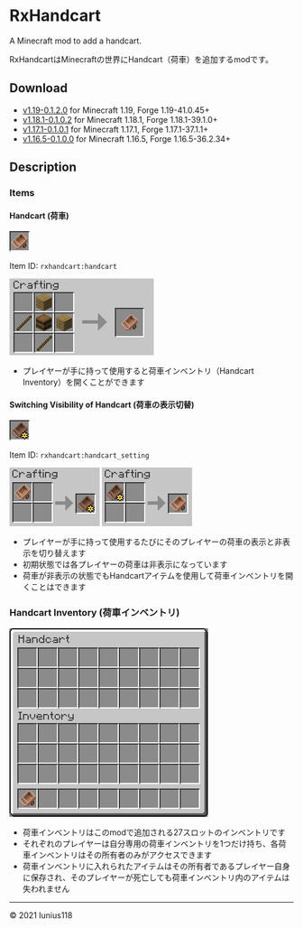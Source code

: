 # RxHandcart

A Minecraft mod to add a handcart.

RxHandcartはMinecraftの世界にHandcart（荷車）を追加するmodです。

## Download

- [v1.19-0.1.2.0](https://github.com/Iunius118/RxHandcart/releases/download/v1.19-0.1.2.0/RxHandcart-1.19-0.1.2.0.jar) for Minecraft 1.19, Forge 1.19-41.0.45+
- [v1.18.1-0.1.0.2](https://github.com/Iunius118/RxHandcart/releases/download/v1.18.1-0.1.0.2/RxHandcart-1.18.1-0.1.0.2.jar) for Minecraft 1.18.1, Forge 1.18.1-39.1.0+
- [v1.17.1-0.1.0.1](https://github.com/Iunius118/RxHandcart/releases/download/v1.17.1-0.1.0.1/RxHandcart-1.17.1-0.1.0.1.jar) for Minecraft 1.17.1, Forge 1.17.1-37.1.1+
- [v1.16.5-0.1.0.0](https://github.com/Iunius118/RxHandcart/releases/download/v1.16.5-0.1.0.0/RxHandcart-1.16.5-0.1.0.0.jar) for Minecraft 1.16.5, Forge 1.16.5-36.2.34+

## Description

### Items

#### Handcart (荷車)

![ ](docs/media/item_handcart.png "Item: Handcart")

Item ID: `rxhandcart:handcart`

![ ](docs/media/recipe_handcart.png "Recipe: Handcart")

- プレイヤーが手に持って使用すると荷車インベントリ（Handcart Inventory）を開くことができます

#### Switching Visibility of Handcart (荷車の表示切替)

![ ](docs/media/item_handcart_setting.png "Item: Switching Visibility of Handcart")

Item ID: `rxhandcart:handcart_setting`

![ ](docs/media/recipe_handcart_setting.png "Recipe: Switching Visibility of Handcart")
![ ](docs/media/recipe_handcart_res.png "Recipe: 'Handcart' from 'Switching Visibility of Handcart'")

- プレイヤーが手に持って使用するたびにそのプレイヤーの荷車の表示と非表示を切り替えます
- 初期状態では各プレイヤーの荷車は非表示になっています
- 荷車が非表示の状態でもHandcartアイテムを使用して荷車インベントリを開くことはできます

### Handcart Inventory (荷車インベントリ)

![ ](docs/media/inventory_handcart.png "Handcart Inventory")

- 荷車インベントリはこのmodで追加される27スロットのインベントリです
- それぞれのプレイヤーは自分専用の荷車インベントリを1つだけ持ち、各荷車インベントリはその所有者のみがアクセスできます
- 荷車インベントリに入れられたアイテムはその所有者であるプレイヤー自身に保存され、そのプレイヤーが死亡しても荷車インベントリ内のアイテムは失われません

----
© 2021 Iunius118
